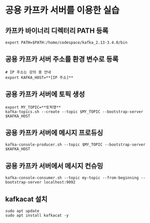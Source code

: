 # 공용 카프카 서버를 이용한 실습


## 카프카 바이너리 디렉터리 PATH 등록
```
export PATH=$PATH:/home/codespace/kafka_2.13-3.4.0/bin
```

## 공용 카프카 서버 주소를 환경 변수로 등록
```
# IP 주소는 강의 중 안내
export KAFKA_HOST=**[IP 주소]**
```

## 공용 카프카 서버에 토픽 생성
```
export MY_TOPIC=**토픽명**
kafka-topics.sh --create --topic $MY_TOPIC --bootstrap-server $KAFKA_HOST
```

## 공용 카프카 서버에 메시지 프로듀싱
```
kafka-console-producer.sh --topic $MY_TOPIC --bootstrap-server $KAFKA_HOST
```

## 공용 카프카 서버에서 메시지 컨슈밍
```
kafka-console-consumer.sh --topic my-topic --from-beginning --bootstrap-server localhost:9092
```

## kafkacat 설치
```
sudo apt update
sudo apt install kafkacat -y
```



